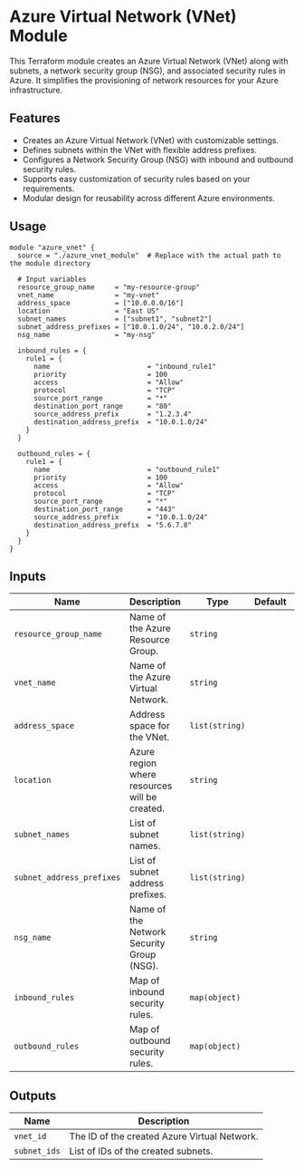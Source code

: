
# Azure Virtual Network (VNet) Module

This Terraform module creates an Azure Virtual Network (VNet) along with subnets, a network security group (NSG), and associated security rules in Azure. It simplifies the provisioning of network resources for your Azure infrastructure.

## Features

- Creates an Azure Virtual Network (VNet) with customizable settings.
- Defines subnets within the VNet with flexible address prefixes.
- Configures a Network Security Group (NSG) with inbound and outbound security rules.
- Supports easy customization of security rules based on your requirements.
- Modular design for reusability across different Azure environments.

## Usage

```hcl
module "azure_vnet" {
  source = "./azure_vnet_module"  # Replace with the actual path to the module directory

  # Input variables
  resource_group_name     = "my-resource-group"
  vnet_name               = "my-vnet"
  address_space           = ["10.0.0.0/16"]
  location                = "East US"
  subnet_names            = ["subnet1", "subnet2"]
  subnet_address_prefixes = ["10.0.1.0/24", "10.0.2.0/24"]
  nsg_name                = "my-nsg"

  inbound_rules = {
    rule1 = {
      name                        = "inbound_rule1"
      priority                    = 100
      access                      = "Allow"
      protocol                    = "TCP"
      source_port_range           = "*"
      destination_port_range      = "80"
      source_address_prefix       = "1.2.3.4"
      destination_address_prefix  = "10.0.1.0/24"
    }
  }

  outbound_rules = {
    rule1 = {
      name                        = "outbound_rule1"
      priority                    = 100
      access                      = "Allow"
      protocol                    = "TCP"
      source_port_range           = "*"
      destination_port_range      = "443"
      source_address_prefix       = "10.0.1.0/24"
      destination_address_prefix  = "5.6.7.8"
    }
  }
}
```

## Inputs

| Name                   | Description                                  | Type       | Default | Required |
|------------------------|----------------------------------------------|------------|---------|----------|
| `resource_group_name`  | Name of the Azure Resource Group.            | `string`   |         | Yes      |
| `vnet_name`            | Name of the Azure Virtual Network.           | `string`   |         | Yes      |
| `address_space`        | Address space for the VNet.                  | `list(string)` |   | Yes      |
| `location`             | Azure region where resources will be created.| `string`   |         | Yes      |
| `subnet_names`         | List of subnet names.                        | `list(string)` |     | Yes      |
| `subnet_address_prefixes` | List of subnet address prefixes.         | `list(string)` |     | Yes      |
| `nsg_name`             | Name of the Network Security Group (NSG).   | `string`   |         | Yes      |
| `inbound_rules`        | Map of inbound security rules.               | `map(object)`  |         | Yes      |
| `outbound_rules`       | Map of outbound security rules.              | `map(object)`  |         | Yes      |

## Outputs

| Name        | Description                                       |
|-------------|---------------------------------------------------|
| `vnet_id`   | The ID of the created Azure Virtual Network.     |
| `subnet_ids`| List of IDs of the created subnets.              |
